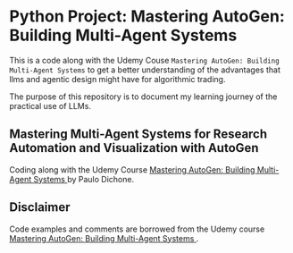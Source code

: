 # Python Project: Mastering AutoGen: Building Multi-Agent Systems


This is a code along with the Udemy Couse `Mastering AutoGen: Building Multi-Agent Systems` to get a better understanding of the advantages that llms and agentic design might have for algorithmic trading.

The purpose of this repository is to document my learning journey of the practical use of LLMs.

## Mastering Multi-Agent Systems for Research Automation and Visualization with AutoGen

Coding along with the Udemy Course [Mastering AutoGen: Building Multi-Agent Systems ](https://www.udemy.com/course/autogen-agent-systems/) by Paulo Dichone.


## Disclaimer

Code examples and comments are borrowed from the Udemy course [Mastering AutoGen: Building Multi-Agent Systems ](https://www.udemy.com/course/autogen-agent-systems/).
